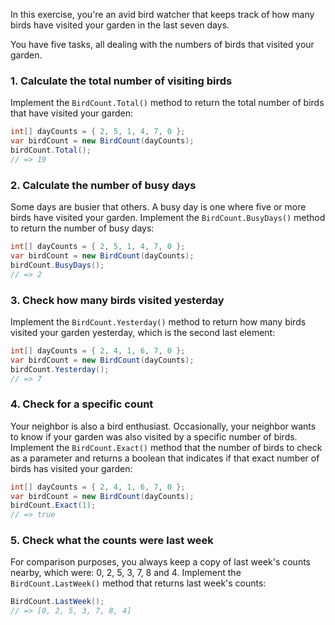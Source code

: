 In this exercise, you're an avid bird watcher that keeps track of how many birds have visited your garden in the last seven days.

You have five tasks, all dealing with the numbers of birds that visited your garden.

### 1. Calculate the total number of visiting birds

Implement the `BirdCount.Total()` method to return the total number of birds that have visited your garden:

```csharp
int[] dayCounts = { 2, 5, 1, 4, 7, 0 };
var birdCount = new BirdCount(dayCounts);
birdCount.Total();
// => 19
```

### 2. Calculate the number of busy days

Some days are busier that others. A busy day is one where five or more birds have visited your garden.
Implement the `BirdCount.BusyDays()` method to return the number of busy days:

```csharp
int[] dayCounts = { 2, 5, 1, 4, 7, 0 };
var birdCount = new BirdCount(dayCounts);
birdCount.BusyDays();
// => 2
```

### 3. Check how many birds visited yesterday

Implement the `BirdCount.Yesterday()` method to return how many birds visited your garden yesterday, which is the second last element:

```csharp
int[] dayCounts = { 2, 4, 1, 6, 7, 0 };
var birdCount = new BirdCount(dayCounts);
birdCount.Yesterday();
// => 7
```

### 4. Check for a specific count

Your neighbor is also a bird enthusiast. Occasionally, your neighbor wants to know if your garden was also visited by a specific number of birds. Implement the `BirdCount.Exact()` method that the number of birds to check as a parameter and returns a boolean that indicates if that exact number of birds has visited your garden:

```csharp
int[] dayCounts = { 2, 4, 1, 6, 7, 0 };
var birdCount = new BirdCount(dayCounts);
birdCount.Exact(1);
// => true
```

### 5. Check what the counts were last week

For comparison purposes, you always keep a copy of last week's counts nearby, which were: 0, 2, 5, 3, 7, 8 and 4. Implement the `BirdCount.LastWeek()` method that returns last week's counts:

```csharp
BirdCount.LastWeek();
// => [0, 2, 5, 3, 7, 8, 4]
```
